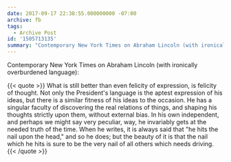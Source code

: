 ```yaml
---
date: 2017-09-17 22:38:55.000000000 -07:00
archive: fb
tags: 
  - Archive Post
id: '1505713135'
summary: "Contemporary New York Times on Abraham Lincoln (with ironically overburdened language): \"What is still better than even felicity of expression, is felicity of thought…\""
---
```


Contemporary New York Times on Abraham Lincoln (with ironically overburdened language):

{{< quote >}}
What is still better than even felicity of expression, is felicity of thought. Not only the President's language is the aptest expression of his ideas, but there is a similar fitness of his ideas to the occasion. He has a singular faculty of discovering the real relations of things, and shaping his thoughts strictly upon them, without external bias. In his own independent, and perhaps we might say very peculiar, way, he invariably gets at the needed truth of the time. When he writes, it is always said that "he hits the nail upon the head," and so he does; but the beauty of it is that the nail which he hits is sure to be the very nail of all others which needs driving.
{{< /quote >}}